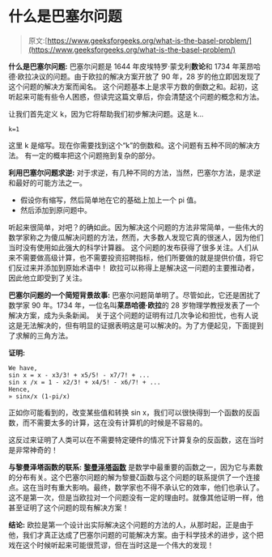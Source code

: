 # 什么是巴塞尔问题

> 原文:[https://www.geeksforgeeks.org/what-is-the-basel-problem/](https://www.geeksforgeeks.org/what-is-the-basel-problem/)

**什么是巴塞尔问题:**
巴塞尔问题是 1644 年皮埃特罗·蒙戈利**数论**和 1734 年莱昂哈德·欧拉决议的问题。由于欧拉的解决方案开放了 90 年，28 岁的他立即因发现了这个问题的解决方案而闻名。
这个问题基本上是求平方数的倒数之和。起初，这听起来可能有些令人困惑，但读完这篇文章后，你会清楚这个问题的概念和方法。

让我们首先定义 k，因为它将帮助我们初步解决问题。这是 k…

```
k=1
```

这里 k 是缩写。现在你需要找到这个“k”的倒数和。这个问题有五种不同的解决方法。
有一定的概率把这个问题拖到复杂的部分。

**利用巴塞尔问题求逆:**
对于求逆，有几种不同的方法，当然，巴塞尔方法，是求逆和最好的可能方法之一。

*   假设你有缩写，然后简单地在它的基础上加上一个 pi 值。
*   然后添加到原问题中。

听起来很简单，对吧？的确如此。因为解决这个问题的方法非常简单，一些伟大的数学家称之为傻瓜解决问题的方法，然而，大多数人发现它真的很迷人，因为他们当时没有使用如此强大的科学计算器。
这个问题的发布获得了很多关注。人们从来不需要做高级计算，也不需要投资招聘指标，他们所要做的就是提供价值，将它们反过来并添加到原始术语中！
欧拉可以称得上是解决这一问题的主要推动者，因此他立即受到了关注。

**巴塞尔问题的一个简短背景故事:**
巴塞尔问题简单明了。尽管如此，它还是困扰了数学家 90 年。1734 年，一位名叫**莱昂哈德·欧拉**的 28 岁物理学教授发表了一个解决方案，成为头条新闻。
关于这个问题的证明有过几次争论和担忧，也有人说这是无法解决的，但有明显的证据表明这是可以解决的。为了方便起见，下面提到了求解的三角方法。

**证明:**

```
We have,
sin x = x - x3/3! + x5/5! - x7/7! + ...
sin x /x = 1 - x2/3! + x4/5! - x6/7! + ...
Hence,
» sinx/x (1-pi/x)
```

正如你可能看到的，改变某些值和转换 sin x，我们可以很快得到一个函数的反函数，而不需要太多的计算，这在没有计算机的时候是不容易的。

这反过来证明了人类可以在不需要特定硬件的情况下计算复杂的反函数，这在当时是非常神奇的！

**与黎曼泽塔函数的联系:**
[**黎曼泽塔函数**](https://en.wikipedia.org/wiki/Riemann_zeta_function) 是数学中最重要的函数之一，因为它与素数的分布有关。这个巴塞尔问题的解为黎曼ζ函数与这个问题的联系提供了一个连接点。这在当时有重大影响。最终，数学家也不得不承认它的效率，他们也承认了。这不是第一次，但是当欧拉对一个问题没有一定的理由时。就像其他证明一样，他甚至证明了这个问题的现有解决方案！

**结论:**
欧拉是第一个设计出实际解决这个问题的方法的人，从那时起，正是由于他，我们才真正达成了巴塞尔问题的可能解决方案。由于科学技术的进步，这个把戏在这个时候听起来可能很荒谬，但在当时这是一个伟大的发现！